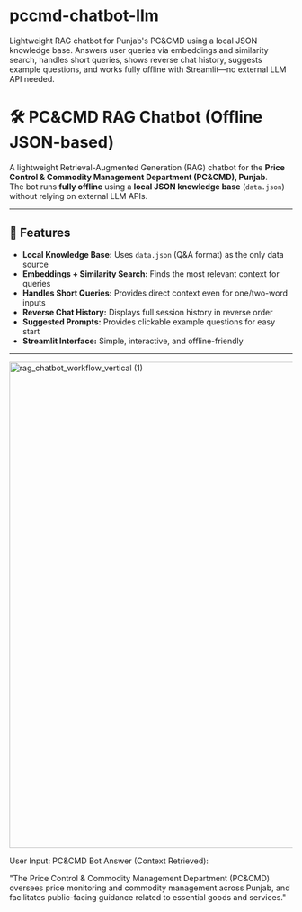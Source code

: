 # pccmd-chatbot-llm
Lightweight RAG chatbot for Punjab's PC&amp;CMD using a local JSON knowledge base. Answers user queries via embeddings and similarity search, handles short queries, shows reverse chat history, suggests example questions, and works fully offline with Streamlit—no external LLM API needed.

# 🛠️ PC&CMD RAG Chatbot (Offline JSON-based)

A lightweight Retrieval-Augmented Generation (RAG) chatbot for the **Price Control & Commodity Management Department (PC&CMD), Punjab**.  
The bot runs **fully offline** using a **local JSON knowledge base** (`data.json`) without relying on external LLM APIs.  

---

## 📌 Features
- **Local Knowledge Base:** Uses `data.json` (Q&A format) as the only data source  
- **Embeddings + Similarity Search:** Finds the most relevant context for queries  
- **Handles Short Queries:** Provides direct context even for one/two-word inputs  
- **Reverse Chat History:** Displays full session history in reverse order  
- **Suggested Prompts:** Provides clickable example questions for easy start  
- **Streamlit Interface:** Simple, interactive, and offline-friendly  

---
<img width="1109" height="863" alt="rag_chatbot_workflow_vertical (1)" src="https://github.com/user-attachments/assets/8d9bacbd-3499-44c6-994a-c93b1363094b" />


User Input: PC&CMD
Bot Answer (Context Retrieved):

"The Price Control & Commodity Management Department (PC&CMD) oversees price monitoring and commodity management across Punjab, and facilitates public-facing guidance related to essential goods and services."

